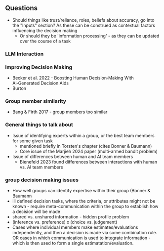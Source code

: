 



## Questions

- Should things like trust/reliance, roles, beliefs about accuracy, go into the "Inputs" section? As these can be construed as contextual factors influencing the decision making
	- Or should they be 'information processing' - as they can be updated over the course of a task




### LLM Interaction




### Improving Decision Making

- Becker et al. 2022 - Boosting Human Decision‑Making With Ai‑Generated Decision Aids
- Burton



### Group member similarity
- Bang & Firth 2017 - group members too similar




### General things to talk about
- Issue of identifying experts within a group, or the best team members for some given task
	- mentioned briefly in Torsten's chapter (cites Bonner & Baumann)
	- Core issue of the Marjieh 2024 paper (multi-armed bandit problem)
- Issue of differences between human and AI team members
	- Bienefeld 2023 found differences between interactions with human vs. AI team members


### group decision making issues

- How well groups can identify expertise within their group (Bonner & Baumann
- ill defined decision tasks, where the criteria, or attributes might not be known - require meta-communication within the group to establish how a decision will be made
- shared vs. unshared information - hidden profile problem 
- (inference vs. preference)  x (choice vs. judgement)
- Cases where individual members make estimates/evaluations independently, and then a decision is made via some combination rule. OR cases in which communication is used to integrate information - which is then used to form a single estimatation/evaluation. 